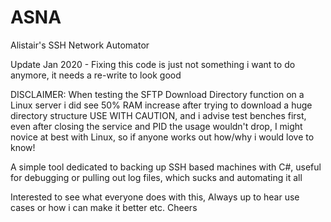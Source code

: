 # ASNA
Alistair's SSH Network Automator

Update Jan 2020 - Fixing this code is just not something i want to do anymore, it needs a re-write to look good


DISCLAIMER:
When testing the SFTP Download Directory function on a Linux server i did see 50% RAM increase after trying to download a huge directory structure
USE WITH CAUTION, and i advise test benches first, even after closing the service and PID the usage wouldn't drop, I might novice at best with Linux, so if anyone works out how/why i would love to know!


A simple tool dedicated to backing up SSH based machines with C#, useful for debugging or pulling out log files, which sucks and automating it all

Interested to see what everyone does with this, Always up to hear use cases or how i can make it better etc. Cheers
